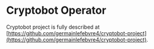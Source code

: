 # Cryptobot Operator

Cryptobot project is fully described at [https://github.com/germainlefebvre4/cryptobot-project](https://github.com/germainlefebvre4/cryptobot-project).
